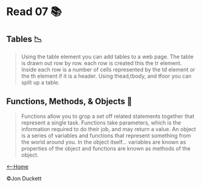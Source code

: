 # Read 07 📚

## Tables 📉
> Using the table element you can add tables to a web page. The table is drawn out row by row. each row is created this the tr element. Inside each row is a number of cells represented by the td element or the th element if it is a header. Using thead,tbody, and tfoor you can split up a table.
## Functions, Methods, & Objects 🦡
> Functions allow you to grop a set off related statements together that represent a single task. Functions take parameters, which is the information required to do their job, and may return a value.
> An object is a series of variables and functions that represent something from the world around you. In the object itself... variables are known as properties of the object and functions are known as methods of the object.

  [<--Home](https://mnlatter.github.io/reading-notes)

©️Jon Duckett
